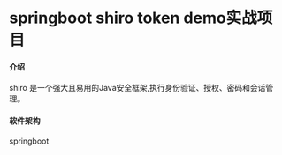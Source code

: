 # springboot shiro token demo实战项目

#### 介绍
shiro 是一个强大且易用的Java安全框架,执行身份验证、授权、密码和会话管理。

#### 软件架构
springboot
